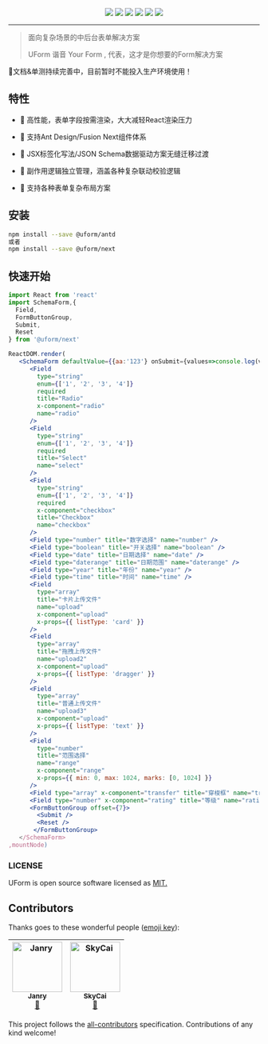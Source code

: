 <p align="center">
<img src="https://img.alicdn.com/tfs/TB1Tw1_ImzqK1RjSZFLXXcn2XXa-1400-797.png">
<a href="https://www.npmjs.com/package/@uform/react"><img src="https://img.shields.io/npm/v/@uform/react.svg"></a>
<a href="https://www.npmjs.com/package/@uform/antd"><img src="https://img.shields.io/npm/v/@uform/antd.svg"></a>
<a href="https://www.npmjs.com/package/@uform/next"><img src="https://img.shields.io/npm/v/@uform/next.svg"></a>
<a href="https://travis-ci.com/alibaba/uform"><img src="https://travis-ci.com/alibaba/uform.svg?branch=master"></a>
<a href="https://standardjs.com"><img src="https://img.shields.io/badge/code_style-standard-brightgreen.svg"></a>
</p>

***

> 面向复杂场景的中后台表单解决方案
>
> UForm 谐音 Your Form , 代表，这才是你想要的Form解决方案

🚧文档&单测持续完善中，目前暂时不能投入生产环境使用！

## 特性

- 🚀 高性能，表单字段按需渲染，大大减轻React渲染压力
- 🧩 支持Ant Design/Fusion Next组件体系
- 🎨 JSX标签化写法/JSON Schema数据驱动方案无缝迁移过渡
- 🏅 副作用逻辑独立管理，涵盖各种复杂联动校验逻辑

- 🌯 支持各种表单复杂布局方案



## 安装

```bash
npm install --save @uform/antd
或者
npm install --save @uform/next
```



## 快速开始

```jsx
import React from 'react'
import SchemaForm,{
  Field,
  FormButtonGroup,
  Submit,
  Reset
} from '@uform/next'

ReactDOM.render(
   <SchemaForm defaultValue={{aa:'123'} onSubmit={values=>console.log(values)}>
      <Field
        type="string"
        enum={['1', '2', '3', '4']}
        required
        title="Radio"
        x-component="radio"
        name="radio"
      />
      <Field
        type="string"
        enum={['1', '2', '3', '4']}
        required
        title="Select"
        name="select"
      />
      <Field
        type="string"
        enum={['1', '2', '3', '4']}
        required
        x-component="checkbox"
        title="Checkbox"
        name="checkbox"
      />
      <Field type="number" title="数字选择" name="number" />
      <Field type="boolean" title="开关选择" name="boolean" />
      <Field type="date" title="日期选择" name="date" />
      <Field type="daterange" title="日期范围" name="daterange" />
      <Field type="year" title="年份" name="year" />
      <Field type="time" title="时间" name="time" />
      <Field
        type="array"
        title="卡片上传文件"
        name="upload"
        x-component="upload"
        x-props={{ listType: 'card' }}
      />
      <Field
        type="array"
        title="拖拽上传文件"
        name="upload2"
        x-component="upload"
        x-props={{ listType: 'dragger' }}
      />
      <Field
        type="array"
        title="普通上传文件"
        name="upload3"
        x-component="upload"
        x-props={{ listType: 'text' }}
      />
      <Field
        type="number"
        title="范围选择"
        name="range"
        x-component="range"
        x-props={{ min: 0, max: 1024, marks: [0, 1024] }}
      />
      <Field type="array" x-component="transfer" title="穿梭框" name="transfer" />
      <Field type="number" x-component="rating" title="等级" name="rating" />
      <FormButtonGroup offset={7}>
        <Submit />
        <Reset />          
       </FormButtonGroup>
   </SchemaForm>
,mountNode)
```


### LICENSE

UForm is open source software licensed as [MIT.](https://github.com/alibaba/uform/blob/master/LICENSE.md)

## Contributors

Thanks goes to these wonderful people ([emoji key](https://allcontributors.org/docs/en/emoji-key)):

<!-- ALL-CONTRIBUTORS-LIST:START - Do not remove or modify this section -->
<!-- prettier-ignore -->
| [<img src="https://avatars0.githubusercontent.com/u/4060976?v=4" width="100px;" alt="Janry"/><br /><sub><b>Janry</b></sub>](https://github.com/janryWang)<br />[🎨](#design-janryWang "Design") | [<img src="https://avatars1.githubusercontent.com/u/3118988?v=4" width="100px;" alt="SkyCai"/><br /><sub><b>SkyCai</b></sub>](http://cnt1992.github.io)<br />[🎨](#design-cnt1992 "Design") |
| :---: | :---: |
<!-- ALL-CONTRIBUTORS-LIST:END -->

This project follows the [all-contributors](https://github.com/all-contributors/all-contributors) specification. Contributions of any kind welcome!